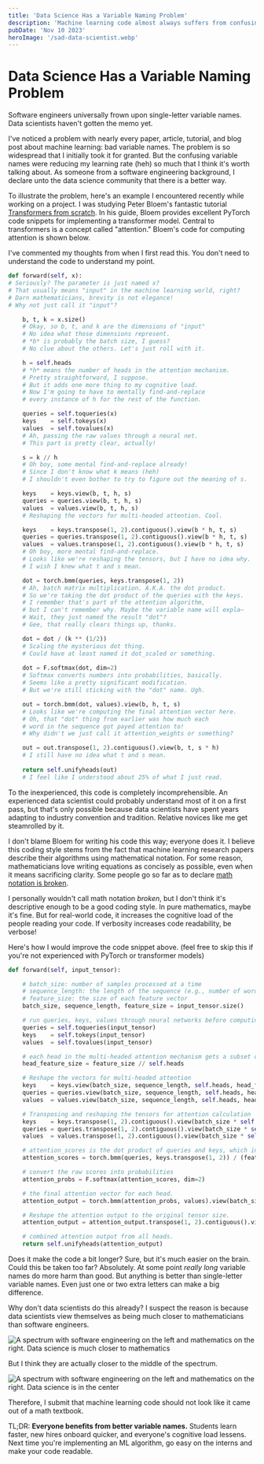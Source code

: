 ```yaml
---
title: 'Data Science Has a Variable Naming Problem'
description: 'Machine learning code almost always suffers from confusing variable names. Clearer, more descriptive variable names can simplify code and make it more accessible to all skill levels.'
pubDate: 'Nov 10 2023'
heroImage: '/sad-data-scientist.webp'
---
```


# Data Science Has a Variable Naming Problem

Software engineers universally frown upon single-letter variable names. Data scientists haven't gotten the memo yet.

I've noticed a problem with nearly every paper, article, tutorial, and blog post about machine learning: bad variable names. The problem is so widespread that I initially took it for granted. But the confusing variable names were reducing my learning rate (heh) so much that I think it's worth talking about. As someone from a software engineering background, I declare unto the data science community that there is a better way.

To illustrate the problem, here's an example I encountered recently while working on a project. I was studying Peter Bloem's fantastic tutorial [Transformers from scratch](https://peterbloem.nl/blog/transformers). In his guide, Bloem provides excellent PyTorch code snippets for implementing a transformer model. Central to transformers is a concept called "attention." Bloem's code for computing attention is shown below.

I've commented my thoughts from when I first read this. You don't need to understand the code to understand my point.

```python
def forward(self, x):
# Seriously? The parameter is just named x?
# That usually means "input" in the machine learning world, right?
# Darn mathematicians, brevity is not elegance!
# Why not just call it "input"?

    b, t, k = x.size()
    # Okay, so b, t, and k are the dimensions of "input"
    # No idea what those dimensions represent.
    # *b* is probably the batch size, I guess?
    # No clue about the others. Let's just roll with it.

    h = self.heads
    # *h* means the number of heads in the attention mechanism.
    # Pretty straightforward, I suppose.
    # But it adds one more thing to my cognitive load.
    # Now I'm going to have to mentally find-and-replace
    # every instance of h for the rest of the function.

    queries = self.toqueries(x)
    keys    = self.tokeys(x)   
    values  = self.tovalues(x)
    # Ah, passing the raw values through a neural net.
    # This part is pretty clear, actually!

    s = k // h
    # Oh boy, some mental find-and-replace already!
    # Since I don't know what k means (heh)
    # I shouldn't even bother to try to figure out the meaning of s.

    keys    = keys.view(b, t, h, s)
    queries = queries.view(b, t, h, s)
    values  = values.view(b, t, h, s)
    # Reshaping the vectors for multi-headed attention. Cool.

    keys    = keys.transpose(1, 2).contiguous().view(b * h, t, s)
    queries = queries.transpose(1, 2).contiguous().view(b * h, t, s)
    values  = values.transpose(1, 2).contiguous().view(b * h, t, s)
    # Oh boy, more mental find-and-replace.
    # Looks like we're reshaping the tensors, but I have no idea why.
    # I wish I knew what t and s mean.

    dot = torch.bmm(queries, keys.transpose(1, 2))
    # Ah, batch matrix multiplication. A.K.A. the dot product.
    # So we're taking the dot product of the queries with the keys.
    # I remember that's part of the attention algorithm,
    # but I can't remember why. Maybe the variable name will expla—
    # Wait, they just named the result "dot"?
    # Gee, that really clears things up, thanks.

    dot = dot / (k ** (1/2))
    # Scaling the mysterious dot thing.
    # Could have at least named it dot_scaled or something.
    
    dot = F.softmax(dot, dim=2)
    # Softmax converts numbers into probabilities, basically.
    # Seems like a pretty significant modification.
    # But we're still sticking with the "dot" name. Ugh.

    out = torch.bmm(dot, values).view(b, h, t, s)
    # Looks like we're computing the final attention vector here.
    # Oh, that "dot" thing from earlier was how much each
    # word in the sequence got payed attention to!
    # Why didn't we just call it attention_weights or something?

    out = out.transpose(1, 2).contiguous().view(b, t, s * h)
    # I still have no idea what t and s mean.
    
    return self.unifyheads(out)
    # I feel like I understood about 25% of what I just read.
```

To the inexperienced, this code is completely incomprehensible. An experienced data scientist could probably understand most of it on a first pass, but that's only possible because data scientists have spent years adapting to industry convention and tradition. Relative novices like me get steamrolled by it.

I don't blame Bloem for writing his code this way; everyone does it. I believe this coding style stems from the fact that machine learning research papers describe their algorithms using mathematical notation. For some reason, mathematicians love writing equations as concisely as possible, even when it means sacrificing clarity. Some people go so far as to declare [math notation is broken](https://davidwees.com/content/mathematical-notation-broken/).

I personally wouldn't call math notation *broken*, but I don't think it's descriptive enough to be a good coding style. In pure mathematics, maybe it's fine. But for real-world code, it increases the cognitive load of the people reading your code. If verbosity increases code readability, be verbose!

Here's how I would improve the code snippet above. (feel free to skip this if you're not experienced with PyTorch or transformer models)

```python
def forward(self, input_tensor):

    # batch_size: number of samples processed at a time
    # sequence_length: the length of the sequence (e.g., number of words/tokens)
    # feature_size: the size of each feature vector
    batch_size, sequence_length, feature_size = input_tensor.size()

    # run queries, keys, values through neural networks before computing attention.
    queries = self.toqueries(input_tensor)
    keys    = self.tokeys(input_tensor)   
    values  = self.tovalues(input_tensor)

    # each head in the multi-headed attention mechanism gets a subset of the features
    head_feature_size = feature_size // self.heads

    # Reshape the vectors for multi-headed attention
    keys    = keys.view(batch_size, sequence_length, self.heads, head_feature_size)
    queries = queries.view(batch_size, sequence_length, self.heads, head_feature_size)
    values  = values.view(batch_size, sequence_length, self.heads, head_feature_size)

    # Transposing and reshaping the tensors for attention calculation
    keys    = keys.transpose(1, 2).contiguous().view(batch_size * self.heads, sequence_length, head_feature_size)
    queries = queries.transpose(1, 2).contiguous().view(batch_size * self.heads, sequence_length, head_feature_size)
    values  = values.transpose(1, 2).contiguous().view(batch_size * self.heads, sequence_length, head_feature_size)

    # attention_scores is the dot product of queries and keys, which indicates how much attention to pay to other parts of the sequence.
    attention_scores = torch.bmm(queries, keys.transpose(1, 2)) / (feature_size ** 0.5)

    # convert the raw scores into probabilities
    attention_probs = F.softmax(attention_scores, dim=2)

    # the final attention vector for each head.
    attention_output = torch.bmm(attention_probs, values).view(batch_size, self.heads, sequence_length, head_feature_size)

    # Reshape the attention output to the original tensor size.
    attention_output = attention_output.transpose(1, 2).contiguous().view(batch_size, sequence_length, feature_size * self.heads)

    # combined attention output from all heads.
    return self.unifyheads(attention_output)
```

Does it make the code a bit longer? Sure, but it's much easier on the brain. Could this be taken too far? Absolutely. At some point *really long* variable names do more harm than good. But anything is better than single-letter variable names. Even just one or two extra letters can make a big difference.

Why don't data scientists do this already? I suspect the reason is because data scientists view themselves as being much closer to mathematicians than software engineers.

![A spectrum with software engineering on the left and mathematics on the right. Data science is much closer to mathematics](/data-sci-spectrum-false.webp)

But I think they are actually closer to the middle of the spectrum.

![A spectrum with software engineering on the left and mathematics on the right. Data science is in the center](/data-sci-spectrum-true.webp)

Therefore, I submit that machine learning code should not look like it came out of a math textbook.

TL;DR: **Everyone benefits from better variable names.** Students learn faster, new hires onboard quicker, and everyone's cognitive load lessens. Next time you're implementing an ML algorithm, go easy on the interns and make your code readable.

